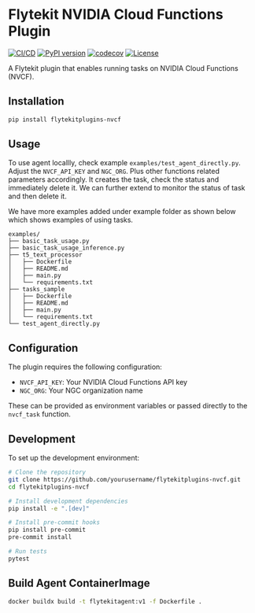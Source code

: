 # Flytekit NVIDIA Cloud Functions Plugin

[![CI/CD](https://github.com/ansjindal/flytekitplugins-nvcf/actions/workflows/ci.yml/badge.svg)](https://github.com/ansjindal/flytekitplugins-nvcf/actions/workflows/ci.yml)
[![PyPI version](https://badge.fury.io/py/flytekitplugins-nvcf.svg)](https://badge.fury.io/py/flytekitplugins-nvcf)
[![codecov](https://codecov.io/gh/ansjindal/flytekitplugins-nvcf/branch/main/graph/badge.svg)](https://codecov.io/gh/ansjindal/flytekitplugins-nvcf)
[![License](https://img.shields.io/badge/License-Apache%202.0-blue.svg)](https://opensource.org/licenses/Apache-2.0)

A Flytekit plugin that enables running tasks on NVIDIA Cloud Functions (NVCF).

## Installation

```bash
pip install flytekitplugins-nvcf
```

## Usage

To use agent locallly, check example `examples/test_agent_directly.py`. Adjust the `NVCF_API_KEY` and `NGC_ORG`. Plus other functions related parameters accordingly. It creates the task, check the status and immediately delete it. We can further extend to monitor the status of task and then delete it.

We have more examples added under example folder as shown below which shows examples of using tasks.
```
examples/
├── basic_task_usage.py
├── basic_task_usage_inference.py
├── t5_text_processor
│   ├── Dockerfile
│   ├── README.md
│   ├── main.py
│   └── requirements.txt
├── tasks_sample
│   ├── Dockerfile
│   ├── README.md
│   ├── main.py
│   └── requirements.txt
└── test_agent_directly.py
```

## Configuration

The plugin requires the following configuration:

- `NVCF_API_KEY`: Your NVIDIA Cloud Functions API key
- `NGC_ORG`: Your NGC organization name

These can be provided as environment variables or passed directly to the `nvcf_task` function.

## Development

To set up the development environment:

```bash
# Clone the repository
git clone https://github.com/yourusername/flytekitplugins-nvcf.git
cd flytekitplugins-nvcf

# Install development dependencies
pip install -e ".[dev]"

# Install pre-commit hooks
pip install pre-commit
pre-commit install

# Run tests
pytest
```

## Build Agent ContainerImage

```bash
docker buildx build -t flytekitagent:v1 -f Dockerfile .
```
